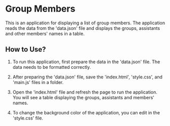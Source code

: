 # Group Members

This is an application for displaying a list of group members. The application reads the data from the 'data.json' file and displays the groups, assistants and other members' names in a table.

## How to Use?

1. To run this application, first prepare the data in the 'data.json' file. The data needs to be formatted correctly. 

2. After preparing the 'data.json' file, save the 'index.html', 'style.css', and 'main.js' files in a folder.

3. Open the 'index.html' file and refresh the page to run the application. You will see a table displaying the groups, assistants and members' names.

4. To change the background color of the application, you can edit in the 'style.css' file.
